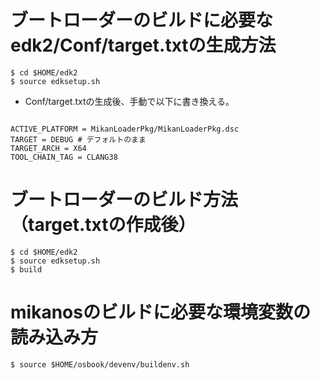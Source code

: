 
# ブートローダーのビルドに必要なedk2/Conf/target.txtの生成方法
```
$ cd $HOME/edk2
$ source edksetup.sh
```

- Conf/target.txtの生成後、手動で以下に書き換える。

```

ACTIVE_PLATFORM = MikanLoaderPkg/MikanLoaderPkg.dsc
TARGET = DEBUG # デフォルトのまま
TARGET_ARCH = X64
TOOL_CHAIN_TAG = CLANG38
```

# ブートローダーのビルド方法（target.txtの作成後）
```
$ cd $HOME/edk2
$ source edksetup.sh
$ build
```

# mikanosのビルドに必要な環境変数の読み込み方
```
$ source $HOME/osbook/devenv/buildenv.sh
```
